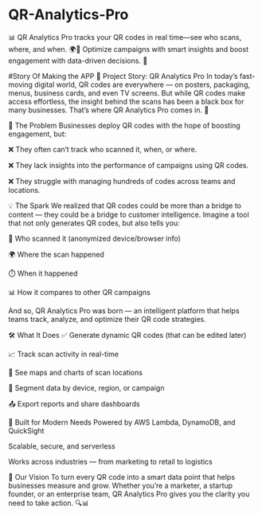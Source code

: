 # QR-Analytics-Pro
📊 QR Analytics Pro tracks your QR codes in real time—see who scans, where, and when. 🌍📱 Optimize campaigns with smart insights and boost engagement with data-driven decisions. 🚀

#Story Of Making the APP
📖 Project Story: QR Analytics Pro
In today’s fast-moving digital world, QR codes are everywhere — on posters, packaging, menus, business cards, and even TV screens. But while QR codes make access effortless, the insight behind the scans has been a black box for many businesses. That’s where QR Analytics Pro comes in. 🚀

🎯 The Problem
Businesses deploy QR codes with the hope of boosting engagement, but:

❌ They often can’t track who scanned it, when, or where.

❌ They lack insights into the performance of campaigns using QR codes.

❌ They struggle with managing hundreds of codes across teams and locations.

💡 The Spark
We realized that QR codes could be more than a bridge to content — they could be a bridge to customer intelligence. Imagine a tool that not only generates QR codes, but also tells you:

👤 Who scanned it (anonymized device/browser info)

🌍 Where the scan happened

⏱️ When it happened

📊 How it compares to other QR campaigns

And so, QR Analytics Pro was born — an intelligent platform that helps teams track, analyze, and optimize their QR code strategies.

🛠️ What It Does
✅ Generate dynamic QR codes (that can be edited later)

📈 Track scan activity in real-time

📍 See maps and charts of scan locations

👥 Segment data by device, region, or campaign

📤 Export reports and share dashboards

🔐 Built for Modern Needs
Powered by AWS Lambda, DynamoDB, and QuickSight

Scalable, secure, and serverless

Works across industries — from marketing to retail to logistics

🌟 Our Vision
To turn every QR code into a smart data point that helps businesses measure and grow. Whether you’re a marketer, a startup founder, or an enterprise team, QR Analytics Pro gives you the clarity you need to take action. 🔍📊



